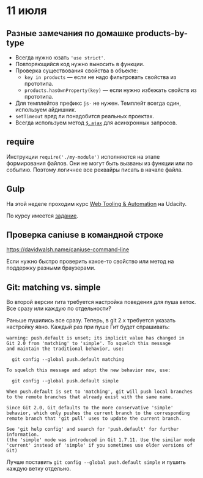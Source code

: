 # 11 июля

## Разные замечания по домашке products-by-type
* Всегда нужно юзать `'use strict'`.
* Повторяющийся код нужно выносить в функции.
* Проверка существования свойства в объекте:
    * `key in products` — если не надо фильтровать свойства из прототипа.
    * `products.hasOwnProperty(key)` — если нужно избежать свойств из прототипа.
* Для темплейтов префикс `js-` не нужен. Темплейт всегда один, используем айдишник.
* `setTimeout` вряд ли понадобится реальных проектах.
* Всегда используем метод [`$.ajax`](https://github.com/OggettoWeb/frontend-path/blob/master/learn/best_practices.md#ajax) для асинхронных запросов.

## require
Инструкции `require('./my-module')` исполняются на этапе формирования файлов. Они не могут быть вызваны из функции или по событию. Поэтому логичнее все реквайры писать в начале файла.

## Gulp
На этой неделе проходим курс [Web Tooling & Automation](https://www.udacity.com/course/web-tooling-automation--ud892) на Udacity.

По курсу имеется [задание](https://github.com/amiskov/homeworks/tree/master/gulp-basics).

## Проверка caniuse в командной строке
https://davidwalsh.name/caniuse-command-line

Если нужно быстро проверить какое-то свойство или метод на поддержку разными браузерами.

## Git: matching vs. simple
Во второй версии гита требуется настройка поведения для пуша веток. Все сразу или каждую по отдельности?

Раньше пушились все сразу. Теперь, в git 2.x требуется указать настройку явно. Каждый раз при пуше Гит будет спрашивать:

```
warning: push.default is unset; its implicit value has changed in
Git 2.0 from 'matching' to 'simple'. To squelch this message
and maintain the traditional behavior, use:

  git config --global push.default matching

To squelch this message and adopt the new behavior now, use:

  git config --global push.default simple

When push.default is set to 'matching', git will push local branches
to the remote branches that already exist with the same name.

Since Git 2.0, Git defaults to the more conservative 'simple'
behavior, which only pushes the current branch to the corresponding
remote branch that 'git pull' uses to update the current branch.

See 'git help config' and search for 'push.default' for further information.
(the 'simple' mode was introduced in Git 1.7.11. Use the similar mode
'current' instead of 'simple' if you sometimes use older versions of Git)
```

Лучше поставить `git config --global push.default simple` и пушить каждую ветку отдельно.


